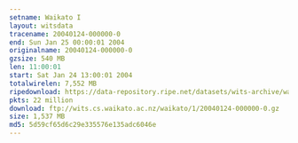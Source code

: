 ```yaml
---
setname: Waikato I
layout: witsdata
tracename: 20040124-000000-0
end: Sun Jan 25 00:00:01 2004
originalname: 20040124-000000-0
gzsize: 540 MB
len: 11:00:01
start: Sat Jan 24 13:00:01 2004
totalwirelen: 7,552 MB
ripedownload: https://data-repository.ripe.net/datasets/wits-archive/waikato/1/20040124-000000-0.gz
pkts: 22 million
download: ftp://wits.cs.waikato.ac.nz/waikato/1/20040124-000000-0.gz
size: 1,537 MB
md5: 5d59cf65d6c29e335576e135adc6046e
---
```

